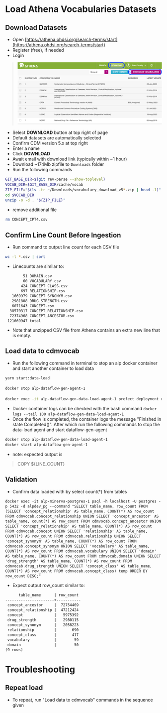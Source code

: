 # Load Athena Vocabularies Datasets

## Download Datasets
- Open [https://athena.ohdsi.org/search-terms/start](https://athena.ohdsi.org/search-terms/start)
- Register (free), if needed
- Login

> ![](../images/vocab/AthenaDownload.png)

- Select **DOWNLOAD** button at top right of page
- Default datasets are automatically selected
- Confirm CDM version 5.x at top right
- Enter a name
- Click **DOWNLOAD**
- Await email with download link (typically within ~1 hour)
- Download ~174Mb zipfile to `Downloads` folder
- Run the following commands
```bash
GIT_BASE_DIR=$(git rev-parse --show-toplevel)
VOCAB_DIR=$GIT_BASE_DIR/cache/vocab
ZIP_FILE="$(ls -tr ~/Downloads/vocabulary_download_v5*.zip | head -1)"
cd $VOCAB_DIR
unzip -o -d . "${ZIP_FILE}"
```
- remove additional file
```bash
rm CONCEPT_CPT4.csv
```

## Confirm Line Count Before Ingestion
- Run command to output line count for each CSV file 
```bash
wc -l *.csv | sort
```
- Linecounts are similar to:
```
        51 DOMAIN.csv
        60 VOCABULARY.csv
       424 CONCEPT_CLASS.csv
       697 RELATIONSHIP.csv
   1669979 CONCEPT_SYNONYM.csv
   2981808 DRUG_STRENGTH.csv
   6071643 CONCEPT.csv
  38570317 CONCEPT_RELATIONSHIP.csv
  72374968 CONCEPT_ANCESTOR.csv
 121669947 total
```
- Note that unzipped CSV file from Athena contains an extra new line that is empty.

## Load data to cdmvocab

- Run the following command in terminal to stop an alp docker container and start another container to load data
```bash
yarn start:data-load

docker stop alp-dataflow-gen-agent-1

docker exec -it alp-dataflow-gen-data-load-agent-1 prefect deployment run data-load-plugin/data-load-plugin_deployment --param options='{"files":[{"name": "CONCEPT_ANCESTOR","path": "/tmp/data/vocab/CONCEPT_ANCESTOR.csv", "truncate": "True", "table_name": "concept_ancestor"},{"name": "CONCEPT_CLASS","path": "/tmp/data/vocab/CONCEPT_CLASS.csv", "truncate": "True", "table_name": "concept_class"},{"name": "CONCEPT_RELATIONSHIP","path": "/tmp/data/vocab/CONCEPT_RELATIONSHIP.csv", "truncate": "True", "table_name": "concept_relationship"},{"name": "CONCEPT_SYNONYM","path": "/tmp/data/vocab/CONCEPT_SYNONYM.csv", "truncate": "True", "table_name": "concept_synonym"},{"name": "CONCEPT","path": "/tmp/data/vocab/CONCEPT.csv", "truncate": "True", "table_name": "concept"},{"name": "DOMAIN","path": "/tmp/data/vocab/DOMAIN.csv", "truncate": "True", "table_name": "domain"},{"name": "DRUG_STRENGTH","path": "/tmp/data/vocab/DRUG_STRENGTH.csv", "truncate": "True", "table_name": "drug_strength"},{"name": "RELATIONSHIP","path": "/tmp/data/vocab/RELATIONSHIP.csv", "truncate": "True", "table_name": "relationship"},{"name": "VOCABULARY","path": "/tmp/data/vocab/VOCABULARY.csv", "truncate": "True", "table_name": "vocabulary"}],"schema_name":"cdmvocab","header":"true","delimiter":"\t","database_code": "alpdev_pg", "chunksize": "50000", "encoding": "utf_8"}'
```
- Docker container logs can be checked with the bash command `docker logs --tail 100 alp-dataflow-gen-data-load-agent-1`
- Once the flow is completed, the container logs the message "Finished in state Completed()". After which run the following commands to stop the data-load agent and start dataflow-gen-agent
    
```bash
docker stop alp-dataflow-gen-data-load-agent-1
docker start alp-dataflow-gen-agent-1
```
- note: expected output is 
> COPY ${LINE_COUNT}

## Validation
- Confirm data loaded with by select count(*) from tables
```
docker exec -it alp-minerva-postgres-1 psql -h localhost -U postgres -p 5432 -d alpdev_pg --command "SELECT table_name, row_count FROM (SELECT 'concept_relationship' AS table_name, COUNT(*) AS row_count FROM cdmvocab.concept_relationship UNION SELECT 'concept_ancestor' AS table_name, count(*) AS row_count FROM cdmvocab.concept_ancestor UNION SELECT 'concept_relationship' AS table_name, COUNT(*) AS row_count FROM cdmvocab.concept UNION SELECT 'relationship' AS table_name, COUNT(*) AS row_count FROM cdmvocab.relationship UNION SELECT 'concept_synonym' AS table_name, COUNT(*) AS row_count FROM cdmvocab.concept_synonym UNION SELECT 'vocabulary' AS table_name, COUNT(*) AS row_count FROM cdmvocab.vocabulary UNION SELECT 'domain' AS table_name, COUNT(*) AS row_count FROM cdmvocab.domain UNION SELECT 'drug_strength' AS table_name, COUNT(*) AS row_count FROM cdmvocab.drug_strength UNION SELECT 'concept_class' AS table_name, COUNT(*) AS row_count FROM cdmvocab.concept_class) temp ORDER BY row_count DESC;"
```
- Expect output row_count similar to:
```
      table_name      | row_count 
----------------------+-----------
 concept_ancestor     |  72754469
 concept_relationship |  47212424
 concept              |   5975392
 drug_strength        |   2980115
 concept_synonym      |   2058223
 relationship         |       690
 concept_class        |       417
 vocabulary           |        59
 domain               |        50
(9 rows)

```

# Troubleshooting
## Repeat load
- To repeat, run "Load data to cdmvocab" commands in the sequence given
